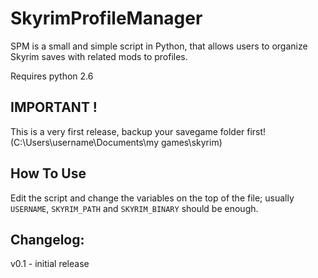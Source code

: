 SkyrimProfileManager
====================

SPM is a small and simple script in Python, that allows users to organize Skyrim saves with related mods to profiles.

Requires python 2.6

IMPORTANT !
---------------------------------------
This is a very first release, backup your savegame folder first! 
(C:\Users\username\Documents\my games\skyrim) 

How To Use
----------
Edit the script and change the variables on the top of the file; usually `USERNAME`, `SKYRIM_PATH` and `SKYRIM_BINARY` should be enough.


Changelog:
----------
v0.1 - initial release
